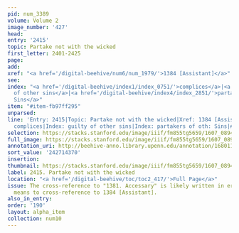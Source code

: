 ```yaml
---
pid: num_3389
volume: Volume 2
image_number: '427'
head:
entry: '2415'
topic: Partake not with the wicked
first_letter: 2401-2425
page:
add:
xref: "<a href='/digital-beehive/num6/num_1979/'>1384 [Assistant]</a>"
see:
index: "<a href='/digital-beehive/index1/index_0751/'>complices</a>|<a href='/digital-beehive/index2/index_1699/'>guilty
  of other sins</a>|<a href='/digital-beehive/index4/index_2851/'>partakers of oth:
  Sins</a>"
item: "#item-fb97ff295"
unparsed:
line: 'Entry: 2415|Topic: Partake not with the wicked|Xref: 1384 [Assistant]|Index:
  complices|Index: guilty of other sins|Index: partakers of oth: Sins|#item-fb97ff295'
selection: https://stacks.stanford.edu/image/iiif/fm855tg5659/1607_0894/491,4370,2867,692/full/0/default.jpg
full_image: https://stacks.stanford.edu/image/iiif/fm855tg5659/1607_0894/full/full/0/default.jpg
annotation_uri: http://beehive-anno.library.upenn.edu/annotation/1680111153791
sort_value: '242714370'
insertion:
thumbnail: https://stacks.stanford.edu/image/iiif/fm855tg5659/1607_0894/491,4370,600,180/250,/0/default.jpg
label: 2415. Partake not with the wicked
location: "<a href='/digital-beehive/toc/toc2_417/'>Full Page</a>"
issue: The cross-reference to "1381. Accessary" is likely written in error, and Pastorius
  means to cross-reference to 1384 [Assistant].
also_in_entry:
order: '190'
layout: alpha_item
collection: num10
---
```

